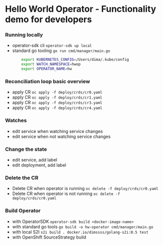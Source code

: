 # Hello World Operator - Functionality demo for developers 

### Running locally 
* operator-sdk cli `operator-sdk up local`
* standard go tooling `go run cmd/manager/main.go` 
  ```bash
      export KUBERNETES_CONFIG=/Users/dima/.kube/config 
      export WATCH_NAMESPACE=hwop 
      export OPERATOR_NAME=hw 
  ``` 
  
### Reconciliation loop basic overview
* apply CR `oc apply -f deploy/crds/cr0.yaml`
* apply CR `oc apply -f deploy/crds/cr1.yaml`
* apply CR `oc apply -f deploy/crds/cr3.yaml`
* apply CR `oc apply -f deploy/crds/cr4.yaml`

### Watches 
* edit service when watching service changes 
* edit service when not watching service changes 

### Change the state 
* edit service, add label
* edit deployment, add label

### Delete the CR
* Delete CR when operator is running `oc delete -f deploy/crds/cr0.yaml`
* Delete CR when operator is not running `oc delete -f deploy/crds/cr0.yaml`

### Build Operator  
* with OperatorSDK `operator-sdk build <docker-image-name>`
* with standard go tools `go build -o hw-operator cmd/manager/main.go`
* with local S2I `s2i build . docker.io/dimssss/golang-s2i:0.5 test`
* with OpenShift SourceStrategy build 
